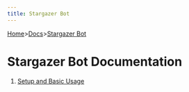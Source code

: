```yaml
---
title: Stargazer Bot
---
```

[Home](/)>[Docs](/docs)>[Stargazer Bot](/docs/stargazer)

# Stargazer Bot Documentation

1. [Setup and Basic Usage](/docs/stargazer/setup)